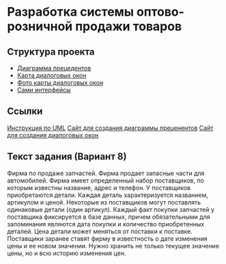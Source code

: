 # Разработка системы оптово-розничной продажи товаров

## Структура проекта

- [Диаграмма прецедентов](precedent.puml)
- [Карта диалоговых окон](map.puml)
- [Фото карты диалоговых окон](map.png)
- [Сами интерфейсы](interface/)

## Ссылки

[Инструкция по UML](https://habr.com/ru/articles/566218/)
[Сайт для создания диаграммы преценентов](https://products.aspose.app/diagram/ru/uml)
[Сайт для создания диалоговых окон](https://app.diagrams.net/#G1nw_TOpExbEScbPrIfUmHkm0W0GS2-Keh#%7B%22pageId%22%3A%22RFqwm2JRfy4--v32-XHJ%22%7D)

## Текст задания (Вариант 8)

Фирма по продаже запчастей. Фирма продает запасные части для автомобилей. Фирма имеет определенный набор поставщиков, по которым известны название, адрес и
телефон. У поставщиков приобретаются детали. Каждая деталь характеризуется названием, артикулом и ценой. Некоторые из поставщиков могут поставлять одинаковые детали (один артикул). Каждый факт покупки запчастей у поставщика фиксируется в базе данных, причем обязательными для запоминания являются дата покупки и количество приобретенных деталей. Цена детали может меняться от поставки к
поставке. Поставщики заранее ставят фирму в известность о дате изменения цены и
ее новом значении. Нужно хранить не только текущее значение цены, но и всю историю изменения цен.




